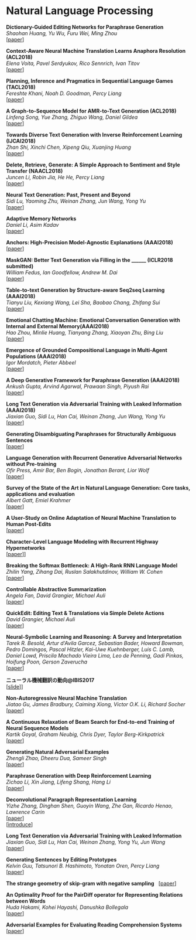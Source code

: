 # Natural Language Processing  
**Dictionary-Guided Editing Networks for Paraphrase Generation**  
*Shaohan Huang, Yu Wu, Furu Wei, Ming Zhou*  
[[paper](https://arxiv.org/abs/1806.08077)]  

**Context-Aware Neural Machine Translation Learns Anaphora Resolution (ACL2018)**  
*Elena Voita, Pavel Serdyukov, Rico Sennrich, Ivan Titov*  
[[paper](https://arxiv.org/abs/1805.10163)]  

**Planning, Inference and Pragmatics in Sequential Language Games (TACL2018)**  
*Fereshte Khani, Noah D. Goodman, Percy Liang*  
[[paper](https://arxiv.org/abs/1805.11774)]  

**A Graph-to-Sequence Model for AMR-to-Text Generation (ACL2018)**  
*Linfeng Song, Yue Zhang, Zhiguo Wang, Daniel Gildea*  
[[paper](https://arxiv.org/abs/1805.02473)]  

**Towards Diverse Text Generation with Inverse Reinforcement Learning (IJCAI2018)**  
*Zhan Shi, Xinchi Chen, Xipeng Qiu, Xuanjing Huang*  
[[paper](https://arxiv.org/abs/1804.11258)]  

**Delete, Retrieve, Generate: A Simple Approach to Sentiment and Style Transfer (NAACL2018)**  
*Juncen Li, Robin Jia, He He, Percy Liang*  
[[paper](https://arxiv.org/abs/1804.06437)]  

**Neural Text Generation: Past, Present and Beyond**  
*Sidi Lu, Yaoming Zhu, Weinan Zhang, Jun Wang, Yong Yu*  
[[paper](https://arxiv.org/abs/1803.07133)]  

**Adaptive Memory Networks**  
*Daniel Li, Asim Kadav*  
[[paper](https://arxiv.org/abs/1802.00510)]  

**Anchors: High-Precision Model-Agnostic Explanations (AAAI2018)**  
[[paper](http://sameersingh.org/files/papers/anchors-aaai18.pdf)]  

**MaskGAN: Better Text Generation via Filling in the ______ (ICLR2018 submitted)**  
*William Fedus, Ian Goodfellow, Andrew M. Dai*  
[[paper](https://arxiv.org/abs/1801.07736)]  

**Table-to-text Generation by Structure-aware Seq2seq Learning (AAAI2018)**  
*Tianyu Liu, Kexiang Wang, Lei Sha, Baobao Chang, Zhifang Sui*  
[[paper](https://arxiv.org/abs/1711.09724)]  

**Emotional Chatting Machine: Emotional Conversation Generation with Internal and External Memory(AAAI2018)**  
*Hao Zhou, Minlie Huang, Tianyang Zhang, Xiaoyan Zhu, Bing Liu*  
[[paper](https://arxiv.org/abs/1704.01074)]  

**Emergence of Grounded Compositional Language in Multi-Agent Populations (AAAI2018)**  
*Igor Mordatch, Pieter Abbeel*  
[[paper](https://arxiv.org/abs/1703.04908)]  

**A Deep Generative Framework for Paraphrase Generation (AAAI2018)**  
*Ankush Gupta, Arvind Agarwal, Prawaan Singh, Piyush Rai*  
[[paper](https://arxiv.org/abs/1709.05074)]  

**Long Text Generation via Adversarial Training with Leaked Information (AAAI2018)**  
*Jiaxian Guo, Sidi Lu, Han Cai, Weinan Zhang, Jun Wang, Yong Yu*  
[[paper](https://arxiv.org/abs/1709.08624)]  

**Generating Disambiguating Paraphrases for Structurally Ambiguous Sentences**  
[[paper](http://aclweb.org/anthology/W16-1718)]  

**Language Generation with Recurrent Generative Adversarial Networks without Pre-training**  
*Ofir Press, Amir Bar, Ben Bogin, Jonathan Berant, Lior Wolf*  
[[paper](https://arxiv.org/abs/1706.01399)]  

**Survey of the State of the Art in Natural Language Generation: Core tasks, applications and evaluation**  
*Albert Gatt, Emiel Krahmer*  
[[paper](https://arxiv.org/abs/1703.09902)]  

**A User-Study on Online Adaptation of Neural Machine Translation to Human Post-Edits**   
[[paper](https://arxiv.org/abs/1712.04853)]  

**Character-Level Language Modeling with Recurrent Highway Hypernetworks**  
[[paper](http://papers.nips.cc/paper/6919-language-modeling-with-recurrent-highway-hypernetworks.pdf)]]  

**Breaking the Softmax Bottleneck: A High-Rank RNN Language Model**  
*Zhilin Yang, Zihang Dai, Ruslan Salakhutdinov, William W. Cohen*  
[[paper](https://arxiv.org/abs/1711.03953)]  

**Controllable Abstractive Summarization**  
*Angela Fan, David Grangier, Michael Auli*  
[[paper](https://arxiv.org/abs/1711.05217)]  

**QuickEdit: Editing Text & Translations via Simple Delete Actions**  
*David Grangier, Michael Auli*  
[[paper](https://arxiv.org/abs/1711.04805)]  

**Neural-Symbolic Learning and Reasoning: A Survey and Interpretation**  
*Tarek R. Besold, Artur d'Avila Garcez, Sebastian Bader, Howard Bowman, Pedro Domingos, Pascal Hitzler, Kai-Uwe Kuehnberger, Luis C. Lamb, Daniel Lowd, Priscila Machado Vieira Lima, Leo de Penning, Gadi Pinkas, Hoifung Poon, Gerson Zaverucha*  
[[paper](https://arxiv.org/abs/1711.03902)]  

**ニューラル機械翻訳の動向@IBIS2017**  
[[slide](https://www.slideshare.net/ToshiakiNakazawa/ibis2017)]]

**Non-Autoregressive Neural Machine Translation**  
*Jiatao Gu, James Bradbury, Caiming Xiong, Victor O.K. Li, Richard Socher*  
[[paper](https://arxiv.org/abs/1711.02281)]  

**A Continuous Relaxation of Beam Search for End-to-end Training of Neural Sequence Models**  
*Kartik Goyal, Graham Neubig, Chris Dyer, Taylor Berg-Kirkpatrick*  
[[paper](https://arxiv.org/abs/1708.00111)]  

**Generating Natural Adversarial Examples**  
*Zhengli Zhao, Dheeru Dua, Sameer Singh*  
[[paper](https://arxiv.org/abs/1710.11342)]  

**Paraphrase Generation with Deep Reinforcement Learning**  
*Zichao Li, Xin Jiang, Lifeng Shang, Hang Li*  
[[paper](https://arxiv.org/abs/1711.00279)]  

**Deconvolutional Paragraph Representation Learning**  
*Yizhe Zhang, Dinghan Shen, Guoyin Wang, Zhe Gan, Ricardo Henao, Lawrence Carin*  
[[paper](https://arxiv.org/abs/1708.04729)]  
[[introduce](http://shunk031.me/paper-survey/paper-summary/NLP/Deconvolutional_Paragraph_Representation_Learning)]  

**Long Text Generation via Adversarial Training with Leaked Information**  
*Jiaxian Guo, Sidi Lu, Han Cai, Weinan Zhang, Yong Yu, Jun Wang*  
[[paper](https://arxiv.org/abs/1709.08624)]  

**Generating Sentences by Editing Prototypes**  
*Kelvin Guu, Tatsunori B. Hashimoto, Yonatan Oren, Percy Liang*  
[[paper](https://arxiv.org/abs/1709.08878)]  

**The strange geometry of skip-gram with negative sampling**  
[[paper](http://aclweb.org/anthology/D17-1307)]  

**An Optimality Proof for the PairDiff operator for Representing Relations between Words**  
*Huda Hakami, Kohei Hayashi, Danushka Bollegala*  
[[paper](https://arxiv.org/abs/1709.06673)]  

**Adversarial Examples for Evaluating Reading Comprehension Systems**    
[[paper](https://nlp.stanford.edu/pubs/jia2017adversarial.pdf)]  
